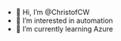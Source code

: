 - 👋 Hi, I’m @ChristofCW
- 👀 I’m interested in automation
- 🌱 I’m currently learning Azure 

<!---
ChristofCW/ChristofCW is a ✨ special ✨ repository because its `README.md` (this file) appears on your GitHub profile.
You can click the Preview link to take a look at your changes.
--->
